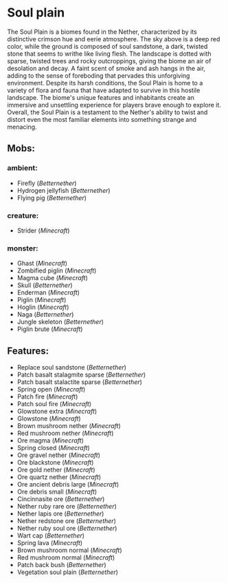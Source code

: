 
# Soul plain
The Soul Plain is a biomes found in the Nether, characterized by its distinctive crimson hue and eerie atmosphere. The sky above is a deep red color, while the ground is composed of soul sandstone, a dark, twisted stone that seems to writhe like living flesh. The landscape is dotted with sparse, twisted trees and rocky outcroppings, giving the biome an air of desolation and decay. A faint scent of smoke and ash hangs in the air, adding to the sense of foreboding that pervades this unforgiving environment. Despite its harsh conditions, the Soul Plain is home to a variety of flora and fauna that have adapted to survive in this hostile landscape. The biome's unique features and inhabitants create an immersive and unsettling experience for players brave enough to explore it. Overall, the Soul Plain is a testament to the Nether's ability to twist and distort even the most familiar elements into something strange and menacing.
## Mobs:
### ambient:
 - Firefly  (*Betternether*)
 - Hydrogen jellyfish  (*Betternether*)
 - Flying pig  (*Betternether*)
### creature:
 - Strider  (*Minecraft*)
### monster:
 - Ghast  (*Minecraft*)
 - Zombified piglin  (*Minecraft*)
 - Magma cube  (*Minecraft*)
 - Skull  (*Betternether*)
 - Enderman  (*Minecraft*)
 - Piglin  (*Minecraft*)
 - Hoglin  (*Minecraft*)
 - Naga  (*Betternether*)
 - Jungle skeleton  (*Betternether*)
 - Piglin brute  (*Minecraft*)
## Features:
 - Replace soul sandstone  (*Betternether*)
 - Patch basalt stalagmite sparse  (*Betternether*)
 - Patch basalt stalactite sparse  (*Betternether*)
 - Spring open  (*Minecraft*)
 - Patch fire  (*Minecraft*)
 - Patch soul fire  (*Minecraft*)
 - Glowstone extra  (*Minecraft*)
 - Glowstone  (*Minecraft*)
 - Brown mushroom nether  (*Minecraft*)
 - Red mushroom nether  (*Minecraft*)
 - Ore magma  (*Minecraft*)
 - Spring closed  (*Minecraft*)
 - Ore gravel nether  (*Minecraft*)
 - Ore blackstone  (*Minecraft*)
 - Ore gold nether  (*Minecraft*)
 - Ore quartz nether  (*Minecraft*)
 - Ore ancient debris large  (*Minecraft*)
 - Ore debris small  (*Minecraft*)
 - Cincinnasite ore  (*Betternether*)
 - Nether ruby rare ore  (*Betternether*)
 - Nether lapis ore  (*Betternether*)
 - Nether redstone ore  (*Betternether*)
 - Nether ruby soul ore  (*Betternether*)
 - Wart cap  (*Betternether*)
 - Spring lava  (*Minecraft*)
 - Brown mushroom normal  (*Minecraft*)
 - Red mushroom normal  (*Minecraft*)
 - Patch back bush  (*Betternether*)
 - Vegetation soul plain  (*Betternether*)
